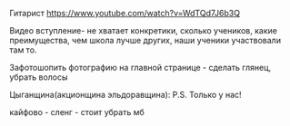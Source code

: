 Гитарист
https://www.youtube.com/watch?v=WdTQd7J6b3Q

Видео вступление- не хватает конкретики, сколько учеников, какие преимущества, чем школа лучше других, наши ученики участвовали там то.	

Зафотошопить фотографию на главной странице - сделать глянец, убрать волосы

Цыганщина(акционщина эльдоравщина):
P.S. Только у нас!

кайфово - сленг - стоит убрать мб